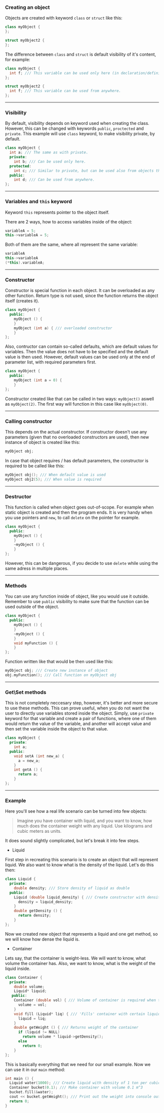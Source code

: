 ### Creating an object
Objects are created with keyword ```class``` or ```struct``` like this:
```cpp
class myObject {
};

struct myObject2 {
};
```
The difference between ```class``` and ```struct``` is default visibility of it's content, for example:
```cpp
class myObject {
  int f; /// This variable can be used only here (in declaration/definition of the class).
};

struct myObject2 {
  int f; /// This variable can be used from anywhere.
};
```
---
### Visibility
By default, visibility depends on keyword used when creating the class. However, this can be changed with keywords ```public```, ```proctected``` and ```private```. This example will use ```class``` keyword, to make visibility private, by default.
```cpp 
class myObject {
  int a; /// The same as with private.
  private:
    int b; /// Can be used only here.
  protected:
    int c; /// Similar to private, but can be used also from objects that extend this object.
  public:
    int d; /// Can be used from anywhere.
};
```
---
### Variables and ```this``` keyword
Keyword ```this``` represents pointer to the object itself.

There are 2 ways, how to access variables inside of the object:
```cpp
variableA = 5;
this->variableA = 5;
```
Both of them are the same, where all represent the same variable:
```cpp
variableA
this->variableA
(*this).variableA;
```
---
### Constructor
Constructor is special function in each object. It can be overloaded as any other function.
Return type is not used, since the function returns the object itself (creates it).
```cpp
class myObject {
  public:
    myObject () {
    }
    myObject (int a) { /// overloaded constructor
    }
};
```
Also, contructor can contain so-called defaults, which are default values for variables.
Then the value does not have to be specified and the default value is then used.
However, default values can be used only at the end of parameter list, with required parameters first.
```cpp
class myObject {
  public:
    myObject (int a = 0) {
    }
};
```
Constructor created like that can be called in two ways: ```myObject()``` aswell as ```myObject(2)```. 
The first way will function in this case like ```myObject(0)```.

---
### Calling constructor
This depends on the actual constructor. If constructor doesn't use any parameters (given that no overloaded constructors are used), then new instance of object is created like this:
```cpp
myObject obj;
```
In case that object requires / has default parameters, the constructor is required to be called like this:
```cpp
myObject obj(); /// When default value is used
myObject obj2(5); /// When value is required
```
---
### Destructor
This function is called when object goes out-of-scope. For example when static object is created and then the program ends.
It is very handy when you use pointers and ```new```, to call ```delete``` on the pointer for example.
```cpp
class myObject {
  public:
    myObject () {
    }
    ~myObject () {
    }
};
```
However, this can be dangerous, if you decide to use ```delete``` while using the same adress in multiple places.

---
### Methods
You can use any function inside of object, like you would use it outside. Remember to use ```public``` visibility to make sure that the function can be used outside of the object. 
```cpp
class myObject {
  public:
    myObject () {
    }
    ~myObject () {
    }
    void myFunction () {
    }
};
```
Function written like that would be then used like this:
```cpp
myObject obj; /// Create new instance of object
obj.myFunction(); /// Call function on myObject obj
```
---
### Get\Set methods
This is not completely neccesary step, however, it's better and more secure to use these methods. This can prove useful, when you do not want the user to directly use variables stored inside the object. Simply, use ```private``` keyword for that variable and create a pair of functions, where one of them would return the value of the variable, and another will accept value and then set the variable inside the object to that value.
```cpp
class myObject {
  private:
    int a;
  public:
    void setA (int new_a) {
      a = new_a;
    }
    int getA () {
      return a;
    }
};
```
---
### Example
Here you'll see how a real life scenario can be turned into few objects:
> Imagine you have container with liquid, and you want to know, how much does the container weight with any liquid. Use kilograms and cubic meters as units.

It does sound slightly complicated, but let's break it into few steps.
- Liquid

First step in recreating this scenario is to create an object that will represent liquid. We also want to know what is the density of the liquid. Let's do this then:
```cpp
class Liquid {
  private:
    double density; /// Store density of liquid as double
  public:
    Liquid (double liquid_density) { /// Create constructor with density as required parameter
      density = liquid_density;
    }
    double getDensity () {
      return density;
    }
};
```
Now we created new object that represents a liquid and one get method, so we will know how dense the liquid is. 
- Container

Lets say, that the container is weight-less. We will want to know, what volume the container has. Also, we want to know, what is the weight of the liquid inside.
```cpp
class Container {
  private:
    double volume;
    Liquid* liquid;
   public:
    Container (double vol) { /// Volume of container is required when the object is created
      volume = vol;
    }
    void fill (Liquid* liq) { /// 'Fills' container with certain liquid (by pointer)
      liquid = liq;
    }
    double getWeight () { /// Returns weight of the container
      if (liquid != NULL)
        return volume * liquid->getDensity();
      else
        return 0;
    }
};
```
This is basically everything that we need for our small example. Now we can use it in our ```main``` method:
```cpp
int main () {
  Liquid water(1000); /// Create liquid with density of 1 ton per cubic meter
  Container bucket(0.1); /// Make container with volume 0.1 m^3
  bucket.fill(&water);
  cout << bucket.getWeight(); /// Print out the weight into console output (std)
  return 0;
}
```
